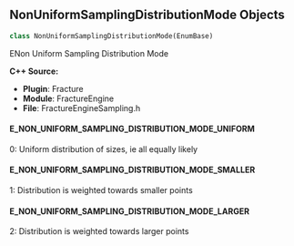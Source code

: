 ## NonUniformSamplingDistributionMode Objects

```python
class NonUniformSamplingDistributionMode(EnumBase)
```

ENon Uniform Sampling Distribution Mode

**C++ Source:**

- **Plugin**: Fracture
- **Module**: FractureEngine
- **File**: FractureEngineSampling.h

<a id="unreal.NonUniformSamplingDistributionMode.E_NON_UNIFORM_SAMPLING_DISTRIBUTION_MODE_UNIFORM"></a>

#### E_NON_UNIFORM_SAMPLING_DISTRIBUTION_MODE_UNIFORM

0: Uniform distribution of sizes, ie all equally likely

<a id="unreal.NonUniformSamplingDistributionMode.E_NON_UNIFORM_SAMPLING_DISTRIBUTION_MODE_SMALLER"></a>

#### E_NON_UNIFORM_SAMPLING_DISTRIBUTION_MODE_SMALLER

1: Distribution is weighted towards smaller points

<a id="unreal.NonUniformSamplingDistributionMode.E_NON_UNIFORM_SAMPLING_DISTRIBUTION_MODE_LARGER"></a>

#### E_NON_UNIFORM_SAMPLING_DISTRIBUTION_MODE_LARGER

2: Distribution is weighted towards larger points

<a id="unreal.NonUniformSamplingWeightMode"></a>